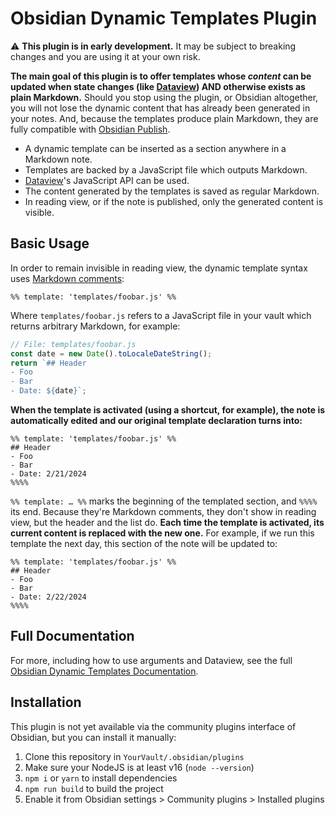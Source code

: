 # Obsidian Dynamic Templates Plugin

⚠️ **This plugin is in early development.** It may be subject to breaking changes and you are using it at your own risk.

**The main goal of this plugin is to offer templates whose _content_ can be updated when state changes (like [Dataview](https://github.com/blacksmithgu/obsidian-dataview)) AND otherwise exists as plain Markdown.** Should you stop using the plugin, or Obsidian altogether, you will not lose the dynamic content that has already been generated in your notes. And, because the templates produce plain Markdown, they are fully compatible with [Obsidian Publish](https://obsidian.md/publish).

- A dynamic template can be inserted as a section anywhere in a Markdown note.
- Templates are backed by a JavaScript file which outputs Markdown.
- [Dataview](https://github.com/blacksmithgu/obsidian-dataview)'s JavaScript API can be used.
- The content generated by the templates is saved as regular Markdown.
- In reading view, or if the note is published, only the generated content is visible.

## Basic Usage

In order to remain invisible in reading view, the dynamic template syntax uses [Markdown comments](https://help.obsidian.md/Editing+and+formatting/Basic+formatting+syntax#Comments):

```
%% template: 'templates/foobar.js' %%
```

Where `templates/foobar.js` refers to a JavaScript file in your vault which returns arbitrary Markdown, for example:

```js
// File: templates/foobar.js
const date = new Date().toLocaleDateString();
return `## Header
- Foo
- Bar
- Date: ${date}`;
```

**When the template is activated (using a shortcut, for example), the note is automatically edited and our original template declaration turns into:**

```
%% template: 'templates/foobar.js' %%
## Header
- Foo
- Bar
- Date: 2/21/2024
%%%%
```

`%% template: … %%` marks the beginning of the templated section, and `%%%%` its end. Because they're Markdown comments, they don't show in reading view, but the header and the list do. **Each time the template is activated, its current content is replaced with the new one.** For example, if we run this template the next day, this section of the note will be updated to:

```
%% template: 'templates/foobar.js' %%
## Header
- Foo
- Bar
- Date: 2/22/2024
%%%%
```

## Full Documentation

For more, including how to use arguments and Dataview, see the full [Obsidian Dynamic Templates Documentation](https://nates.foo/obsidian-dynamic-templates-plugin).

## Installation

This plugin is not yet available via the community plugins interface of Obsidian, but you can install it manually:

1. Clone this repository in `YourVault/.obsidian/plugins`
2. Make sure your NodeJS is at least v16 (`node --version`)
3. `npm i` or `yarn` to install dependencies
4. `npm run build` to build the project
5. Enable it from Obsidian settings > Community plugins > Installed plugins
